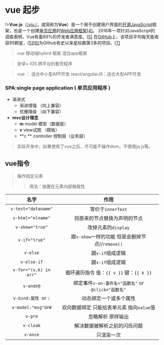 # vue 起步

!>**Vue.js**（[/vjuː/](https://zh.wikipedia.org/wiki/Help:%E8%8B%B1%E8%AA%9E%E5%9C%8B%E9%9A%9B%E9%9F%B3%E6%A8%99)，或简称为**Vue**）是一个用于创建用户界面的[开源](https://zh.wikipedia.org/wiki/%E5%BC%80%E6%BA%90%E8%BD%AF%E4%BB%B6)[JavaScript](https://zh.wikipedia.org/wiki/JavaScript)框架，也是一个创建[单页应用](https://zh.wikipedia.org/wiki/%E5%8D%95%E9%A1%B5%E5%BA%94%E7%94%A8)的[Web应用框架](https://zh.wikipedia.org/wiki/Web%E5%BA%94%E7%94%A8%E6%A1%86%E6%9E%B6)[[4\]](https://zh.wikipedia.org/wiki/Vue.js#cite_note-4)。 2016年一项针对JavaScript的调查表明，Vue有着89%的开发者满意度。[[5\]](https://zh.wikipedia.org/wiki/Vue.js#cite_note-stateofjs-5) 在[GitHub](https://zh.wikipedia.org/wiki/GitHub)上，该项目平均每天能收获95颗星，[[5\]](https://zh.wikipedia.org/wiki/Vue.js#cite_note-stateofjs-5)[[6\]](https://zh.wikipedia.org/wiki/Vue.js#cite_note-6)为Github有史以来星标数第3多的项目。[[7\]](https://zh.wikipedia.org/wiki/Vue.js#cite_note-7)

> vue  移动端hybird 框架    混合app框架

> 安卓+ iOS  跨平台的套壳程序

> vue ： 适合中小型APP开发  react/angularJS：适合大型APP开发



### SPA:single page application ( 单页应用程序 )

- 渐进式
  - 渐进增强  （向上兼容）
  - 优雅降级  （向下兼容）
- **mvc设计理念**
  - **m** model 模型（数据层）
  - **v** view试图 （模板）
  - **c ** controller 控制层（业务层）

> 实际开发中，如果使用了vue之后，尽可能不操作dom，不使用jq js等。

##		vue指令

> 操作指定元素
>
> > 用法：放置在元素内部做属性

|          名字          |                         作用                         |
| :--------------------: | :--------------------------------------------------: |
|  `v-test="dataname"`   |                  等价于`innerText`                   |
|   `v-html="elname"`    |             将原来的节点替换为声明的节点             |
|    `v-show="true"`     |                 改掉元素的`display`                  |
|     `v-if="true"`      |   跟`v-show`一样的功能 但是会删掉节点//`remove()`    |
|        `v-else`        |                   跟`v-if`组成逻辑                   |
|      `v-else-if`       |                   跟`v-if`组成逻辑                   |
| `v-for="(v,k) in arr"` |      循环遍历指令 值：`{{ v }}`  键：`{{ k }}`       |
|      `v-on`or`@`       | 绑定事件`v-on:事件名="函数名"`  or `@click="函数名"` |
|  `v-bind:属性 `or `:`  |                动态绑定一个或多个属性                |
|  `v-model:"msg"`or`#`  |      双向数据绑定 只能给表单元素 指向`value`值       |
|        `v-pre`         |                  忽略解析 原样输出                   |
|       `v-cloak`        |             解决数据被解析之前的闪烁问题             |
|        `v-once`        |                      只渲染一次                      |













































